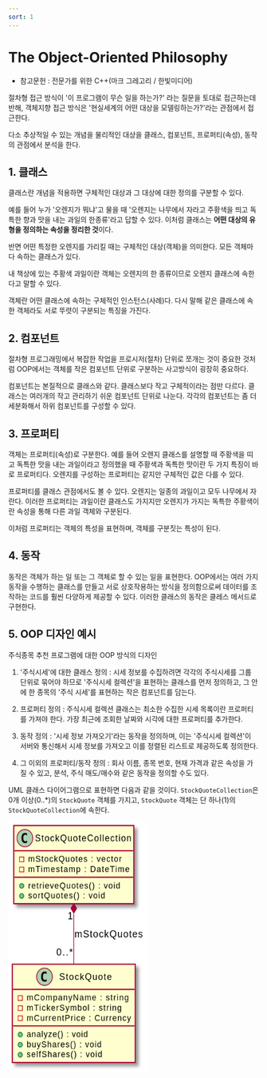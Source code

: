 ```yaml
---
sort: 1
---
```


# The Object-Oriented Philosophy

* 참고문헌 : 전문가를 위한 C++(마크 그레고리 / 한빛미디어)

절차형 접근 방식이 '이 프로그램이 무슨 일을 하는가?' 라는 질문을 토대로 접근하는데 반해, 객체지향 접근 방식은 '현실세계의 어떤 대상을 모델링하는가?'라는 관점에서 접근한다.

다소 추상적일 수 있는 개념을 물리적인 대상을 클래스, 컴포넌트, 프로퍼티(속성), 동작의 관점에서 분석을 한다.

## 1. 클래스

클래스란 개념을 적용하면 구체적인 대상과 그 대상에 대한 정의를 구분할 수 있다.

예를 들어 누가 '오렌지가 뭐냐'고 물을 때 '오렌지는 나무에서 자라고 주황색을 띄고 독특한 향과 맛을 내는 과일의 한종류'라고 답할 수 있다. 이처럼 클래스는 **어떤 대상의 유형을 정의하는 속성을 정리한 것**이다.

반면 어떤 특정한 오렌지를 가리킬 때는 구체적인 대상(객체)을 의미한다. 모든 객체마다 속하는 클래스가 있다.

내 책상에 있는 주황색 과일이란 객체는 오렌지의 한 종류이므로 오렌지 클래스에 속한다고 말할 수 있다.

객체란 어떤 클래스에 속하는 구체적인 인스턴스(사례)다. 다시 말해 같은 클래스에 속한 객체라도 서로 뚜렷이 구분되는 특징을 가진다.

## 2. 컴포넌트

절차형 프로그래밍에서 복잡한 작업을 프로시저(절차) 단위로 쪼개는 것이 중요한 것처럼 OOP에서는 객체를 작은 컴포넌트 단위로 구분하는 사고방식이 굉장히 중요하다.

컴포넌트는 본질적으로 클래스와 같다. 클래스보다 작고 구체적이라는 점만 다르다. 클래스는 여러개의 작고 관리하기 쉬운 컴포넌트 단위로 나눈다. 각각의 컴포넌트는 좀 더 세분화해서 하위 컴포넌트를 구성할 수 있다.

## 3. 프로퍼티

객체는 프로퍼티(속성)로 구분한다. 예를 들어 오렌지 클래스를 설명할 때 주황색을 띠고 독특한 맛을 내는 과일이라고 정의했을 때 주황색과 독특한 맛이란 두 가지 특징이 바로 프로퍼티다. 오렌지를 구성하는 프로퍼티는 같지만 구체적인 값은 다를 수 있다.

프로퍼티를 클래스 관점에서도 볼 수 있다. 오렌지는 일종의 과일이고 모두 나무에서 자란다. 이러한 프로퍼티는 과일이란 클래스도 가지지만 오렌지가 가지는 독특한 주황색이란 속성을 통해 다른 과일 객체와 구분된다.

이처럼 프로퍼티는 객체의 특성을 표현하며, 객체를 구분짓는 특성이 된다.

## 4. 동작

동작은 객체가 하는 일 또는 그 객체로 할 수 있는 일을 표현한다. OOP에서는 여러 가지 동작을 수행하는 클래스를 만들고 서로 상호작용하는 방식을 정의함으로써 데이터를 조작하는 코드를 훨씬 다양하게 제공할 수 있다. 이러한 클래스의 동작은 클레스 메서드로 구현한다.

## 5. OOP 디자인 예시

주식종목 추천 프로그램에 대한 OOP 방식의 디자인

1. '주식시세'에 대한 클래스 정의 : 시세 정보를 수집하려면 각각의 주식시세를 그룹 단위로 묶어야 하므로 '주식시세 컬렉션'을 표현하는 클래스를 먼저 정의하고, 그 안에 한 종목의 '주식 시세'를 표현하는 작은 컴포넌트를 담는다.

2. 프로퍼티 정의 : 주식시세 컬렉션 클래스는 최소한 수집한 시세 목록이란 프로퍼티를 가져야 한다. 가장 최근에 조회한 날짜와 시각에 대한 프로퍼티를 추가한다.

3. 동작 정의 : '시세 정보 가져오기'라는 동작을 정의하며, 이는 '주식시세 컬렉션'이 서버와 통신해서 시세 정보를 가져오고 이를 정렬된 리스트로 제공하도록 정의한다.

4. 그 이외의 프로퍼티/동작 정의 : 회사 이름, 종목 번호, 현재 가격과 같은 속성을 가질 수 있고, 분석, 주식 매도/매수와 같은 동작을 정의할 수도 있다.

UML 클래스 다이어그램으로 표현하면 다음과 같을 것이다. `StockQuoteCollection`은 0개 이상(0..*)의 `StockQuote` 객체를 가지고, `StockQuote` 객체는 단 하나(1)의 `StockQuoteCollection`에 속한다.

<img src="OOPExample.png"  width="280" height="500">
